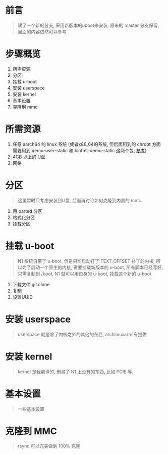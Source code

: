 # 前言
>建了一个新的分支, 采用新版本的uboot来安装. 原来的 master 分支保留, 里面的内容依然可以参考.

# 步骤概览
1. 所需资源
1. 分区
1. 挂载 u-boot
1. 安装 userspace
1. 安装 kernel
1. 基本设置
1. 克隆到 mmc

# 所需资源
1. 任意 aarch64 的 linux 系统 (或者x86_64的系统, 但后面用到的 chroot 方面需要用到 qemu-user-static 和 binfmt-qemu-static 这两个包, [参考](https://unix.stackexchange.com/questions/41889/how-can-i-chroot-into-a-filesystem-with-a-different-architechture))
2. 4GB 以上的 U盘
3. 网络

# 分区
>这里暂时只考虑安装到U盘, 后面再讨论如何克隆到内置的 mmc. 
1. 用 parted 分区
2. 格式化分区
3. 挂载分区

# 挂载 u-boot
>N1 系统自带了 u-boot, 但是只能启动打了 TEXT_OFFSET 补丁的内核, 所以为了启动一个原生的内核, 需要挂载新版本的 u-boot, 所有脚本已经写好, 只需复制到 /boot, N1 就可以用自身的 u-boot, 挂载这个新的 u-boot
1. 下载文件 
git clone
2. 复制
3. 设置UUID 

# 安装 userspace
> userspace 就是除了内核之外的其他的东西, archlinuxarm 有提供

# 安装 kernel
> kernel 是我编译的, 删减了 N1 上没有的东西, 比如 PCIE 等. 

# 基本设置
> 一些基本设置

# 克隆到 MMC
> rsync 可以完美做到 100% 克隆